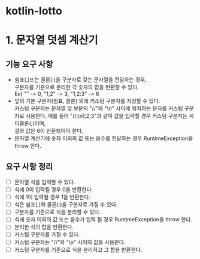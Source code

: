 # kotlin-lotto

# 1. 문자열 덧셈 계산기
## 기능 요구 사항
* 쉼표(,)또는 콜론(:)을 구분자로 갖는 문자열을 전달하는 경우,  
구분자를 기준으로 분리한 각 숫자의 합을 반환할 수 있다.  
  Ex) "" -> 0, "1,2" -> 3, "1,2:3" -> 6
* 앞의 기본 구분자(쉼표, 콜론) 외에 커스텀 구분자를 지정할 수 있다.  
커스텀 구분자는 문자열 앞 부분의 "//"와 "\n" 사이에 위치하는 문자를 커스텀 구분자로 사용한다.
  예를 들어 "//;\n1;2;3"과 같이 값을 입력할 경우 커스텀 구분자는 세미콜론(;)이며,  
결과 값은 6이 반환되어야 한다.
* 문자열 계산기에 숫자 이외의 값 또는 음수를 전달하는 경우 RuntimeException을 throw 한다.

## 요구 사항 정리
- [ ] 문자열 식을 입력할 수 있다.
- [ ] 식에 0이 입력될 경우 0을 반환한다.
- [ ] 식에 1이 입력될 경우 1을 반환한다.
- [ ] 식은 쉼표(,)와 콜론(:)을 구분자로 가질 수 있다.
- [ ] 구분자를 기준으로 식을 분리할 수 있다.
- [ ] 식에 숫자 이외의 값 또는 음수가 입력 될 경우 RuntimeException을 throw 한다.
- [ ] 분리한 식의 합을 반환한다.
- [ ] 커스텀 구분자를 가질 수 있다.
- [ ] 커스텀 구분자는 "//"와 "\n" 사이의 값을 사용한다.
- [ ] 커스텀 구분자를 기준으로 식을 분리하고 그 합을 반환한다.
